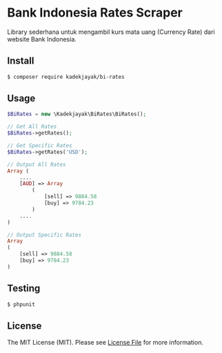 # Bank Indonesia Rates Scraper
Library sederhana untuk mengambil kurs mata uang (Currency Rate) dari website Bank Indonesia. 

## Install
``` bash
$ composer require kadekjayak/bi-rates
```

## Usage
```php
$BiRates = new \Kadekjayak\BiRates\BiRates();

// Get All Rates
$BiRates->getRates();

// Get Specific Rates
$BiRates->getRates('USD');

// Output All Rates
Array (
    ....
    [AUD] => Array
        (
            [sell] => 9884.58
            [buy] => 9784.23
        )
    ....
)

// Output Specific Rates
Array
(
    [sell] => 9884.58
    [buy] => 9784.23
)
```

## Testing
``` bash
$ phpunit
```

## License
The MIT License (MIT). Please see [License File](https://github.com/kadekjayak/bi-rates/blob/master/LICENSE.md) for more information.
